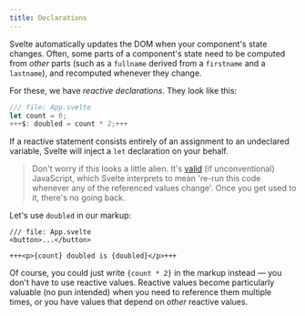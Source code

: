 ```yaml
---
title: Declarations
---
```


Svelte automatically updates the DOM when your component's state changes. Often, some parts of a component's state need to be computed from _other_ parts (such as a `fullname` derived from a `firstname` and a `lastname`), and recomputed whenever they change.

For these, we have _reactive declarations_. They look like this:

```js
/// file: App.svelte
let count = 0;
+++$: doubled = count * 2;+++
```

If a reactive statement consists entirely of an assignment to an undeclared variable, Svelte will inject a `let` declaration on your behalf.

> Don't worry if this looks a little alien. It's [valid](https://developer.mozilla.org/en-US/docs/Web/JavaScript/Reference/Statements/label) (if unconventional) JavaScript, which Svelte interprets to mean 're-run this code whenever any of the referenced values change'. Once you get used to it, there's no going back.

Let's use `doubled` in our markup:

```svelte
/// file: App.svelte
<button>...</button>

+++<p>{count} doubled is {doubled}</p>+++
```

Of course, you could just write `{count * 2}` in the markup instead — you don't have to use reactive values. Reactive values become particularly valuable (no pun intended) when you need to reference them multiple times, or you have values that depend on _other_ reactive values.

